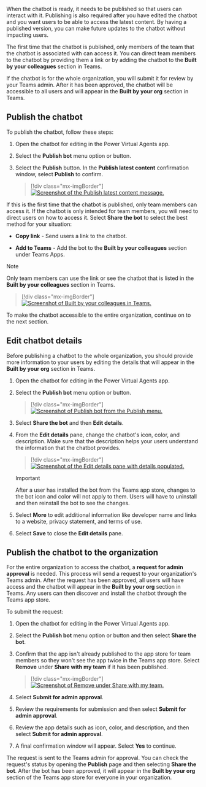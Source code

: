 When the chatbot is ready, it needs to be published so that users can interact with it. Publishing is also required after you have edited the chatbot and you want users to be able to access the latest content. By having a published version, you can make future updates to the chatbot without impacting users.

The first time that the chatbot is published, only members of the team that the chatbot is associated with can access it. You can direct team members to the chatbot by providing them a link or by adding the chatbot to the **Built by your colleagues** section in Teams.

If the chatbot is for the whole organization, you will submit it for review by your Teams admin. After it has been approved, the chatbot will be accessible to all users and will appear in the **Built by your org** section in Teams.

## Publish the chatbot

To publish the chatbot, follow these steps:

1. Open the chatbot for editing in the Power Virtual Agents app.

1. Select the **Publish bot** menu option or button.

1. Select the **Publish** button. In the **Publish latest content** confirmation window, select **Publish** to confirm.

   > [!div class="mx-imgBorder"]
   > [![Screenshot of the Publish latest content message.](../media/image-33.png)](../media/image-33.png#lightbox)

If this is the first time that the chatbot is published, only team members can access it. If the chatbot is only intended for team members, you will need to direct users on how to access it. Select **Share the bot** to select the best method for your situation:

-   **Copy link** - Send users a link to the chatbot.

-   **Add to Teams** - Add the bot to the **Built by your colleagues** section under Teams Apps.
    
> [!NOTE]
> Only team members can use the link or see the chatbot that is listed in the **Built by your colleagues** section in Teams.

> [!div class="mx-imgBorder"]
> [![Screenshot of Built by your colleagues in Teams.](../media/image-34.png)](../media/image-34.png#lightbox)

To make the chatbot accessible to the entire organization, continue on to the next section.

## Edit chatbot details

Before publishing a chatbot to the whole organization, you should provide more information to your users by editing the details that will appear in the **Built by your org** section in Teams.

1. Open the chatbot for editing in the Power Virtual Agents app.

1. Select the **Publish bot** menu option or button.

	> [!div class="mx-imgBorder"]
	> [![Screenshot of Publish bot from the Publish menu.](../media/image-35.png)](../media/image-35.png#lightbox)

1. Select **Share the bot** and then **Edit details**.

1. From the **Edit details** pane, change the chatbot's icon, color, and description. Make sure that the description helps your users understand the information that the chatbot provides.

	> [!div class="mx-imgBorder"]
	> [![Screenshot of the Edit details pane with details populated.](../media/image-36.png)](../media/image-36.png#lightbox)

	> [!IMPORTANT]
	> After a user has installed the bot from the Teams app store, changes to the bot icon and color will not apply to them. Users will have to uninstall and then reinstall the bot to see the changes.

1. Select **More** to edit additional information like developer name and links to a website, privacy statement, and terms of use.

1. Select **Save** to close the **Edit details** pane.

## Publish the chatbot to the organization

For the entire organization to access the chatbot, a **request for admin approval** is needed. This process will send a request to your organization's Teams admin. After the request has been approved, all users will have access and the chatbot will appear in the **Built by your org** section in Teams. Any users can then discover and install the chatbot through the Teams app store.

To submit the request:

1. Open the chatbot for editing in the Power Virtual Agents app.

1. Select the **Publish bot** menu option or button and then select **Share the bot**.

1. Confirm that the app isn't already published to the app store for team members so they won't see the app twice in the Teams app store. Select **Remove** under **Share with my team** if it has been published.
    
	> [!div class="mx-imgBorder"]
	> [![Screenshot of Remove under Share with my team.](../media/image-37.png)](../media/image-37.png#lightbox)

1. Select **Submit for admin approval**.

1. Review the requirements for submission and then select **Submit for admin approval**.

1. Review the app details such as icon, color, and description, and then select **Submit for admin approval**.

1. A final confirmation window will appear. Select **Yes** to continue.

The request is sent to the Teams admin for approval. You can check the request's status by opening the **Publish** page and then selecting **Share the bot**. After the bot has been approved, it will appear in the **Built by your org** section of the Teams app store for everyone in your organization.
